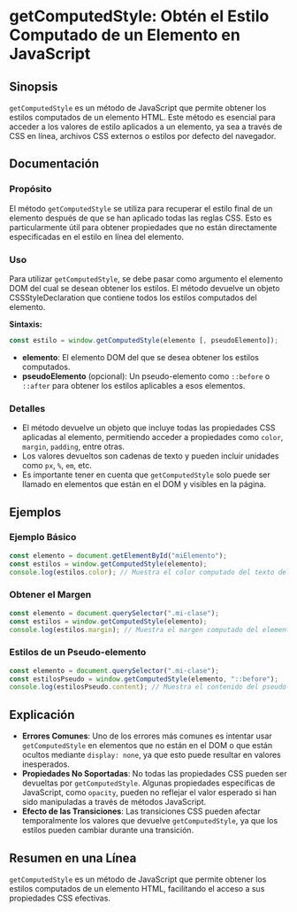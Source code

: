 <!--
Meta Description: # getComputedStyle: Obtén el Estilo Computado de un Elemento en JavaScript ## Sinopsis `getComputedStyle` es un método de JavaScript que permite obten...
Meta Keywords: elemento, que, getcomputedstyle, estilos, los
-->

# getComputedStyle: Obtén el Estilo Computado de un Elemento en JavaScript

## Sinopsis
`getComputedStyle` es un método de JavaScript que permite obtener los estilos computados de un elemento HTML. Este método es esencial para acceder a los valores de estilo aplicados a un elemento, ya sea a través de CSS en línea, archivos CSS externos o estilos por defecto del navegador.

## Documentación
### Propósito
El método `getComputedStyle` se utiliza para recuperar el estilo final de un elemento después de que se han aplicado todas las reglas CSS. Esto es particularmente útil para obtener propiedades que no están directamente especificadas en el estilo en línea del elemento.

### Uso
Para utilizar `getComputedStyle`, se debe pasar como argumento el elemento DOM del cual se desean obtener los estilos. El método devuelve un objeto CSSStyleDeclaration que contiene todos los estilos computados del elemento.

**Sintaxis:**
```javascript
const estilo = window.getComputedStyle(elemento [, pseudoElemento]);
```

- **elemento**: El elemento DOM del que se desea obtener los estilos computados.
- **pseudoElemento** (opcional): Un pseudo-elemento como `::before` o `::after` para obtener los estilos aplicables a esos elementos.

### Detalles
- El método devuelve un objeto que incluye todas las propiedades CSS aplicadas al elemento, permitiendo acceder a propiedades como `color`, `margin`, `padding`, entre otras.
- Los valores devueltos son cadenas de texto y pueden incluir unidades como `px`, `%`, `em`, etc.
- Es importante tener en cuenta que `getComputedStyle` solo puede ser llamado en elementos que están en el DOM y visibles en la página.

## Ejemplos
### Ejemplo Básico
```javascript
const elemento = document.getElementById("miElemento");
const estilos = window.getComputedStyle(elemento);
console.log(estilos.color); // Muestra el color computado del texto del elemento
```

### Obtener el Margen
```javascript
const elemento = document.querySelector(".mi-clase");
const estilos = window.getComputedStyle(elemento);
console.log(estilos.margin); // Muestra el margen computado del elemento
```

### Estilos de un Pseudo-elemento
```javascript
const elemento = document.querySelector(".mi-clase");
const estilosPseudo = window.getComputedStyle(elemento, "::before");
console.log(estilosPseudo.content); // Muestra el contenido del pseudo-elemento
```

## Explicación
- **Errores Comunes**: Uno de los errores más comunes es intentar usar `getComputedStyle` en elementos que no están en el DOM o que están ocultos mediante `display: none`, ya que esto puede resultar en valores inesperados.
- **Propiedades No Soportadas**: No todas las propiedades CSS pueden ser devueltas por `getComputedStyle`. Algunas propiedades específicas de JavaScript, como `opacity`, pueden no reflejar el valor esperado si han sido manipuladas a través de métodos JavaScript.
- **Efecto de las Transiciones**: Las transiciones CSS pueden afectar temporalmente los valores que devuelve `getComputedStyle`, ya que los estilos pueden cambiar durante una transición.

## Resumen en una Línea
`getComputedStyle` es un método de JavaScript que permite obtener los estilos computados de un elemento HTML, facilitando el acceso a sus propiedades CSS efectivas.